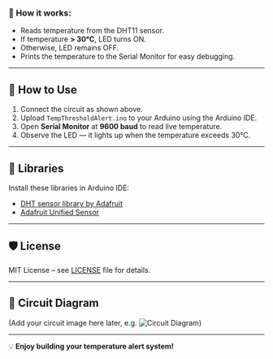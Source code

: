 
### 🚦 How it works:
- Reads temperature from the DHT11 sensor.
- If temperature **> 30°C**, LED turns ON.
- Otherwise, LED remains OFF.
- Prints the temperature to the Serial Monitor for easy debugging.

---

## 🚀 How to Use

1. Connect the circuit as shown above.
2. Upload `TempThresholdAlert.ino` to your Arduino using the Arduino IDE.
3. Open **Serial Monitor** at **9600 baud** to read live temperature.
4. Observe the LED — it lights up when the temperature exceeds 30°C.

---

## 🔗 Libraries

Install these libraries in Arduino IDE:
- [DHT sensor library by Adafruit](https://github.com/adafruit/DHT-sensor-library)
- [Adafruit Unified Sensor](https://github.com/adafruit/Adafruit_Sensor)

---

## 🛡️ License

MIT License – see [LICENSE](LICENSE) file for details.

---

## 📸 Circuit Diagram

(Add your circuit image here later, e.g. ![Circuit Diagram](images/circuit.png))

---

💡 **Enjoy building your temperature alert system!**
